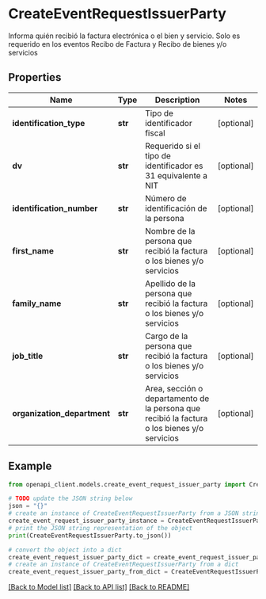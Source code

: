 # CreateEventRequestIssuerParty

Informa quién recibió la factura electrónica o el bien y servicio. Solo es requerido en los eventos Recibo de Factura y Recibo de bienes y/o servicios

## Properties

Name | Type | Description | Notes
------------ | ------------- | ------------- | -------------
**identification_type** | **str** | Tipo de identificador fiscal | [optional] 
**dv** | **str** | Requerido si el tipo de identificador es 31 equivalente a NIT | [optional] 
**identification_number** | **str** | Número de identificación de la persona | [optional] 
**first_name** | **str** | Nombre de la persona que recibió la factura o los bienes y/o servicios | [optional] 
**family_name** | **str** | Apellido de la persona que recibió la factura o los bienes y/o servicios | [optional] 
**job_title** | **str** | Cargo de la persona que recibió la factura o los bienes y/o servicios | [optional] 
**organization_department** | **str** | Area, sección o departamento de la persona que recibió la factura o los bienes y/o servicios | [optional] 

## Example

```python
from openapi_client.models.create_event_request_issuer_party import CreateEventRequestIssuerParty

# TODO update the JSON string below
json = "{}"
# create an instance of CreateEventRequestIssuerParty from a JSON string
create_event_request_issuer_party_instance = CreateEventRequestIssuerParty.from_json(json)
# print the JSON string representation of the object
print(CreateEventRequestIssuerParty.to_json())

# convert the object into a dict
create_event_request_issuer_party_dict = create_event_request_issuer_party_instance.to_dict()
# create an instance of CreateEventRequestIssuerParty from a dict
create_event_request_issuer_party_from_dict = CreateEventRequestIssuerParty.from_dict(create_event_request_issuer_party_dict)
```
[[Back to Model list]](../README.md#documentation-for-models) [[Back to API list]](../README.md#documentation-for-api-endpoints) [[Back to README]](../README.md)


